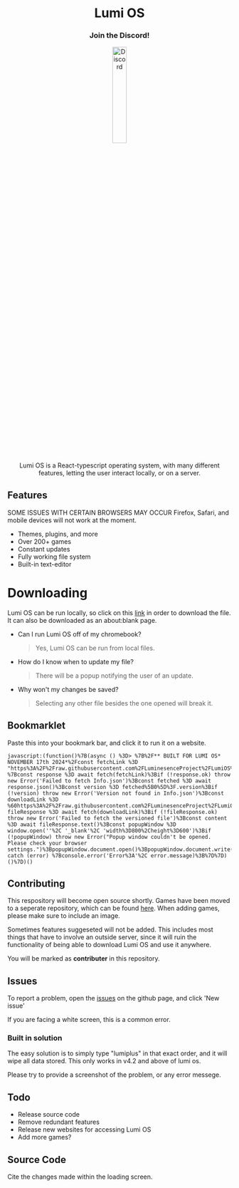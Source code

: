 <div align="center">

# Lumi OS

### Join the Discord!
[<img src="https://raw.githubusercontent.com/LuminesenceProject/LumiOS/refs/heads/main/images/discord.png" alt="Discord" style="width: 25%; height: 23.5%" />](https://discord.gg/TyacaNY3GK)

Lumi OS is a React-typescript operating system, with many different features,
letting the user interact locally, or on a server.
</div>

## Features

SOME ISSUES WITH CERTAIN BROWSERS MAY OCCUR
Firefox, Safari, and mobile devices will not work at the moment.

- Themes, plugins, and more
- Over 200+ games
- Constant updates
- Fully working file system
- Built-in text-editor

# Downloading

Lumi OS can be run locally, so click on this [link](https://raw.githubusercontent.com/LuminesenceProject/LumiOS/main/LumiOS.v11.html) in order to download the file. It can also be downloaded as an about:blank page.
- Can I run Lumi OS off of my chromebook?
	> Yes, Lumi OS can be run from local files.
- How do I know when to update my file?
	> There will be a popup notifying the user of an update.
- Why won't my changes be saved?
	> Selecting any other file besides the one opened will break it.

## Bookmarklet

Paste this into your bookmark bar, and click it to run it on a website.

```
javascript:(function()%7B(async () %3D> %7B%2F** BUILT FOR LUMI OS* NOVEMBER 17th 2024*%2Fconst fetchLink %3D "https%3A%2F%2Fraw.githubusercontent.com%2FLuminesenceProject%2FLumiOS%2Frefs%2Fheads%2Fmain%2FInfo.json"%3Btry %7Bconst response %3D await fetch(fetchLink)%3Bif (!response.ok) throw new Error('Failed to fetch Info.json')%3Bconst fetched %3D await response.json()%3Bconst version %3D fetched%5B0%5D%3F.version%3Bif (!version) throw new Error('Version not found in Info.json')%3Bconst downloadLink %3D %60https%3A%2F%2Fraw.githubusercontent.com%2FLuminesenceProject%2FLumiOS%2Fmain%2FLumiOS.v%24%7Bversion%7D.html%60%3Bconst fileResponse %3D await fetch(downloadLink)%3Bif (!fileResponse.ok) throw new Error('Failed to fetch the versioned file')%3Bconst content %3D await fileResponse.text()%3Bconst popupWindow %3D window.open(''%2C '_blank'%2C 'width%3D800%2Cheight%3D600')%3Bif (!popupWindow) throw new Error("Popup window couldn't be opened. Please check your browser settings.")%3BpopupWindow.document.open()%3BpopupWindow.document.write(content)%3BpopupWindow.document.close()%3B%7D catch (error) %7Bconsole.error('Error%3A'%2C error.message)%3B%7D%7D)()%7D)()
```

## Contributing
This respository will become open source shortly.
Games have been moved to a seperate repository, which can be found [here](https://github.com/LuminesenceProject/lumi-games).
When adding games, please make sure to include an image.

Sometimes features suggeseted will not be added.
This includes most things that have to involve an outside server, since it will ruin the functionality of being able to download
Lumi OS and use it anywhere.

You will be marked as **contributer** in this repository. 

## Issues

To report a problem, open the [issues](https://github.com/LuminesenceProject/LumiOS/issues) on the github page, and click 'New issue'

If you are facing a white screen, this is a common error.

### Built in solution
The easy solution is to simply type "lumiplus" in that exact order, and it will wipe all data stored.
This only works in v4.2 and above of lumi os.

Please try to provide a screenshot of the problem, or any error messege.

## Todo

- Release source code
- Remove redundant features
- Release new websites for accessing Lumi OS
- Add more games?

## Source Code

Cite the changes made within the loading screen.
